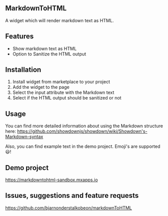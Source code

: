 ## MarkdownToHTML
A widget which will render markdown text as HTML. 

## Features
- Show markdown text as HTML
- Option to Sanitize the HTML output

## Installation
1. Install widget from marketplace to your project
2. Add the widget to the page
3. Select the input attribute with the Markdown text
4. Select if the HTML output should be sanitized or not

## Usage
You can find more detailed information about using the Markdown structure here: https://github.com/showdownjs/showdown/wiki/Showdown's-Markdown-syntax   

Also, you can find example text in the demo project. Emoji's are supported :smiley:!

## Demo project
https://markdowntohtml-sandbox.mxapps.io    

## Issues, suggestions and feature requests
https://github.com/bjarnonderstalkobeon/markdownToHTML

